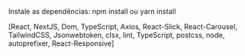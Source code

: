 Instale as dependências:
npm install ou yarn install

[React, NextJS, Dom, TypeScript, Axios, React-Slick, React-Carousel, TailwindCSS, Jsonwebtoken, clsx, lint, TypeScript, postcss, node, autoprefixer, React-Responsive]
